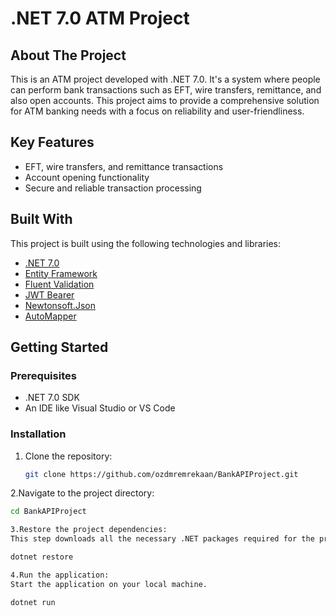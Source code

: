 # .NET 7.0 ATM Project

## About The Project

This is an ATM project developed with .NET 7.0. It's a system where people can perform bank transactions such as EFT, wire transfers, remittance, and also open accounts. This project aims to provide a comprehensive solution for ATM banking needs with a focus on reliability and user-friendliness.

## Key Features

- EFT, wire transfers, and remittance transactions
- Account opening functionality
- Secure and reliable transaction processing

## Built With

This project is built using the following technologies and libraries:

- [.NET 7.0](https://dotnet.microsoft.com/en-us/download/dotnet/7.0)
- [Entity Framework](https://docs.microsoft.com/en-us/ef/)
- [Fluent Validation](https://fluentvalidation.net/)
- [JWT Bearer](https://jwt.io/)
- [Newtonsoft.Json](https://www.newtonsoft.com/json)
- [AutoMapper](https://automapper.org/)

## Getting Started

### Prerequisites

- .NET 7.0 SDK
- An IDE like Visual Studio or VS Code

### Installation

1. Clone the repository:
   ```bash
   git clone https://github.com/ozdmremrekaan/BankAPIProject.git
   
2.Navigate to the project directory:
   ```bash
  cd BankAPIProject
  
3.Restore the project dependencies:
This step downloads all the necessary .NET packages required for the project.
   
  dotnet restore

4.Run the application:
Start the application on your local machine.
   
  dotnet run

  




